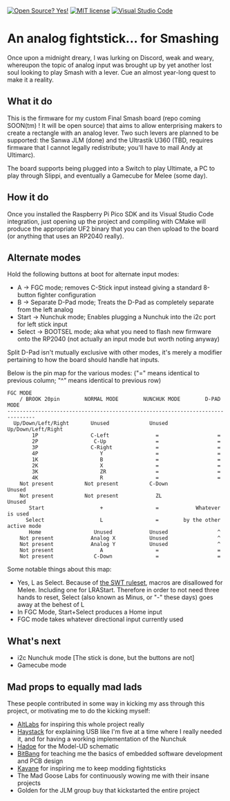 [![Open Source? Yes!](https://badgen.net/badge/Open%20Source%20%3F/Yes%21/blue?icon=github)](https://github.com/Naereen/badges/) [![MIT license](https://img.shields.io/badge/License-MIT-blue.svg)](https://lbesson.mit-license.org/) [![Visual Studio Code](https://img.shields.io/badge/--007ACC?logo=visual%20studio%20code&logoColor=ffffff)](https://code.visualstudio.com/)

# An analog fightstick... for Smashing

Once upon a midnight dreary, I was lurking on Discord, weak and weary, whereupon the topic of analog input was brought up by yet another lost soul looking to play Smash with a lever. Cue an almost year-long quest to make it a reality.

## What it do

This is the firmware for my custom Final Smash board (repo coming SOON(tm) ! It will be open source) that aims to allow enterprising makers to create a rectangle with an analog lever. Two such levers are planned to be supported: the Sanwa JLM (done) and the Ultrastik U360 (TBD, requires firmware that I cannot legally redistribute; you'll have to mail Andy at Ultimarc).

The board supports being plugged into a Switch to play Ultimate, a PC to play through Slippi, and eventually a Gamecube for Melee (some day).

## How it do

Once you installed the Raspberry Pi Pico SDK and its Visual Studio Code integration, just opening up the project and compiling with CMake will produce the appropriate UF2 binary that you can then upload to the board (or anything that uses an RP2040 really).

## Alternate modes

Hold the following buttons at boot for alternate input modes:

* A -> FGC mode; removes C-Stick input instead giving a standard 8-button fighter configuration
* B -> Separate D-Pad mode; Treats the D-Pad as completely separate from the left analog
* Start -> Nunchuk mode; Enables plugging a Nunchuk into the i2c port for left stick input
* Select -> BOOTSEL mode; aka what you need to flash new firmware onto the RP2040 (not actually an input mode but worth noting anyway)

Split D-Pad isn't mutually exclusive with other modes, it's merely a modifier pertaining to how the board should handle hat inputs.

Below is the pin map for the various modes: ("=" means identical to previous column; "^" means identical to previous row)

```
FGC MODE
    / BROOK 20pin        NORMAL MODE        NUNCHUK MODE        D-PAD MODE
-------------------------------------------------------------------------------
  Up/Down/Left/Right       Unused             Unused         Up/Down/Left/Right
        1P                 C-Left               =                   =
        2P                  C-Up                =                   =
        3P                 C-Right              =                   =
        4P                    Y                 =                   =
        1K                    B                 =                   =
        2K                    X                 =                   =
        3K                    ZR                =                   =
        4K                    R                 =                   =
    Not present          Not present          C-Down              Unused
    Not present          Not present            ZL                Unused
       Start                  +                 =            Whatever is used
      Select                  L                 =        by the other active mode
       Home                 Unused            Unused                ^
    Not present            Analog X           Unused                ^
    Not present            Analog Y           Unused                ^
    Not present               A                 =                   =
    Not present             C-Down              =                   =
```

Some notable things about this map:

* Yes, L as Select. Because of [the SWT ruleset](https://smashworldtour.com/wp-content/uploads/2022/03/SWT-2022-Rulebook.pdf), macros are disallowed for Melee. Including one for LRAStart. Therefore in order to not need three hands to reset, Select (also known as Minus, or "-" these days) goes away at the behest of L
* In FGC Mode, Start+Select produces a Home input
* FGC mode takes whatever directional input currently used

## What's next

* i2c Nunchuk mode [The stick is done, but the buttons are not]
* Gamecube mode

## Mad props to equally mad lads

These people contributed in some way in kicking my ass through this project, or motivating me to do the kicking myself:

* [AltLabs](http://www.altlabcontrollers.com/) for inspiring this whole project really
* [Haystack](https://github.com/JonnyHaystack/HayBox) for explaining USB like I'm five at a time where I really needed it, and for having a working implementation of the Nunchuk
* [Hadoe](https://github.com/HTangl/Model-UD) for the Model-UD schematic
* [BitBang](https://bitbanggaming.com/) for teaching me the basics of embedded software development and PCB design
* [Kayane](https://twitter.com/kayane) for inspiring me to keep modding fightsticks
* The Mad Goose Labs for continuously wowing me with their insane projects
* Golden for the JLM group buy that kickstarted the entire project